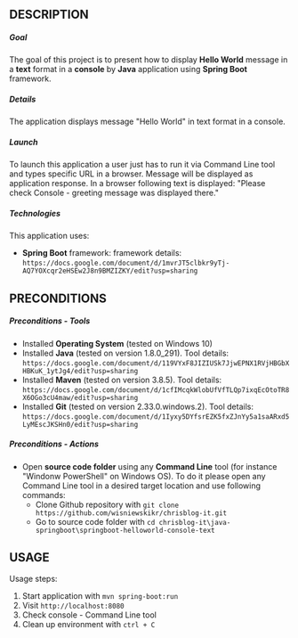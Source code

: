 DESCRIPTION
-----------

##### Goal
The goal of this project is to present how to display **Hello World** message in a **text** format in a **console** by **Java** application using **Spring Boot** framework.

##### Details
The application displays message "Hello World" in text format in a console. 

##### Launch
To launch this application a user just has to run it via Command Line tool and types specific URL in a browser. Message will be displayed as application response. In a browser following text is displayed: "Please check Console - greeting message was displayed there."

##### Technologies
This application uses:
* **Spring Boot** framework: framework details: `https://docs.google.com/document/d/1mvrJT5clbkr9yTj-AQ7YOXcqr2eHSEw2J8n9BMZIZKY/edit?usp=sharing`


PRECONDITIONS
-------------

##### Preconditions - Tools
* Installed **Operating System** (tested on Windows 10)
* Installed **Java** (tested on version 1.8.0_291). Tool details: `https://docs.google.com/document/d/119VYxF8JIZIUSk7JjwEPNX1RVjHBGbXHBKuK_1ytJg4/edit?usp=sharing`
* Installed **Maven** (tested on version 3.8.5). Tool details: `https://docs.google.com/document/d/1cfIMcqkWlobUfVfTLQp7ixqEcOtoTR8X6OGo3cU4maw/edit?usp=sharing`
* Installed **Git** (tested on version 2.33.0.windows.2). Tool details: `https://docs.google.com/document/d/1Iyxy5DYfsrEZK5fxZJnYy5a1saARxd5LyMEscJKSHn0/edit?usp=sharing`

##### Preconditions - Actions
* Open **source code folder** using any **Command Line** tool (for instance "Windonw PowerShell" on Windows OS). To do it please open any Command Line tool in a desired target location and use following commands:
    * Clone Github repository with `git clone https://github.com/wisniewskikr/chrisblog-it.git`
    * Go to source code folder with `cd chrisblog-it\java-springboot\springboot-helloworld-console-text`


USAGE
-----

Usage steps:
1. Start application with `mvn spring-boot:run`
2. Visit `http://localhost:8080`
3. Check console - Command Line tool
4. Clean up environment with `ctrl + C`